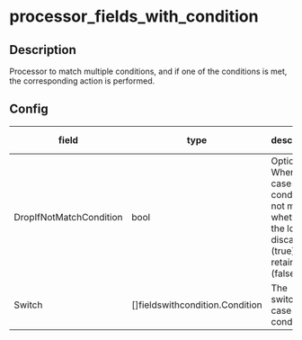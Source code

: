 # processor_fields_with_condition
## Description
Processor to match multiple conditions, and if one of the conditions is met, the corresponding action is performed.
## Config
|  field   |   type   |   description   | default value   |
| ---- | ---- | ---- | ---- |
|DropIfNotMatchCondition|bool|Optional. When the case condition is not met, whether the log is discarded (true) or retained (false)|false|
|Switch|[]fieldswithcondition.Condition|The switch-case conditions|null|